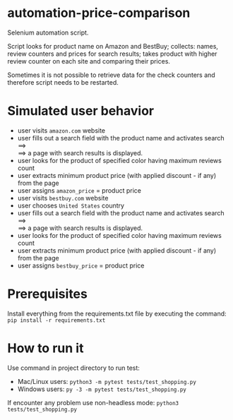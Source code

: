 # automation-price-comparison
Selenium automation script.

Script looks for product name on Amazon and BestBuy; collects: names, review counters and prices for search results; takes product with higher review counter on each site and comparing their prices.

Sometimes it is not possible to retrieve data for the check counters and therefore script needs to be restarted.

# Simulated user behavior
- user visits `amazon.com` website
- user fills out a search field with the product name and activates search ==>  
==> a page with search results is displayed.
- user looks for the product of specified color having maximum reviews count 
- user extracts minimum product price (with applied discount - if any) from the page
- user assigns `amazon_price` = product price
- user visits `bestbuy.com` website
- user chooses `United States` country
- user fills out a search field with the product name and activates search ==>  
==> a page with search results is displayed.
- user looks for the product of specified color having maximum reviews count 
- user extracts minimum product price (with applied discount - if any) from the page
- user assigns `bestbuy_price` = product price

# Prerequisites
Install everything from the requirements.txt file by executing the command: `pip install -r requirements.txt`

# How to run it
Use command in project directory to run test:
  - Mac/Linux users: `python3 -m pytest tests/test_shopping.py`
  - Windows users: `py -3 -m pytest tests/test_shopping.py`  

If encounter any problem use non-headless mode:
  `python3 tests/test_shopping.py`
  
